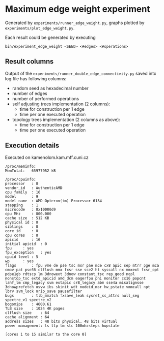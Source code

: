 Maximum edge weight experiment
===================================
Generated by `experiments/runner_edge_weight.py`, graphs plotted by `experiments/plot_edge_weight.py`.

Each result could be generated by executing
```
bin/experiment_edge_weight <SEED> <#edges> <#operations>
```

Result columns
-----------------
Output of the `experiments/runner_double_edge_connectivity.py` saved into log file has following columns:

* random seed as hexadecimal number
* number of edges
* number of performed operations
* self adjusting trees implementation (2 columns):
    * time for construction per 1 edge
    * time per one executed operation
* topology trees implementation (2 columns as above):
    * time for construction per 1 edge
    * time per one executed operation

Execution details
-----------------
Executed on kamenolom.kam.mff.cuni.cz

```
/proc/meminfo:
MemTotal:	65977952 kB

/proc/cpuinfo:
processor	: 0
vendor_id	: AuthenticAMD
cpu family	: 16
model		: 9
model name	: AMD Opteron(tm) Processor 6134
stepping	: 1
microcode	: 0x10000d9
cpu MHz		: 800.000
cache size	: 512 KB
physical id	: 0
siblings	: 8
core id		: 0
cpu cores	: 8
apicid		: 16
initial apicid	: 0
fpu		: yes
fpu_exception	: yes
cpuid level	: 5
wp		: yes
flags		: fpu vme de pse tsc msr pae mce cx8 apic sep mtrr pge mca cmov pat pse36 clflush mmx fxsr sse sse2 ht syscall nx mmxext fxsr_opt pdpe1gb rdtscp lm 3dnowext 3dnow constant_tsc rep_good nopl nonstop_tsc extd_apicid amd_dcm eagerfpu pni monitor cx16 popcnt lahf_lm cmp_legacy svm extapic cr8_legacy abm sse4a misalignsse 3dnowprefetch osvw ibs skinit wdt nodeid_msr hw_pstate vmmcall npt lbrv svm_lock nrip_save pausefilter
bugs		: tlb_mmatch fxsave_leak sysret_ss_attrs null_seg spectre_v1 spectre_v2
bogomips	: 4600.61
TLB size	: 1024 4K pages
clflush size	: 64
cache_alignment	: 64
address sizes	: 48 bits physical, 48 bits virtual
power management: ts ttp tm stc 100mhzsteps hwpstate

[cores 1 to 15 similar to the core 0]
```
